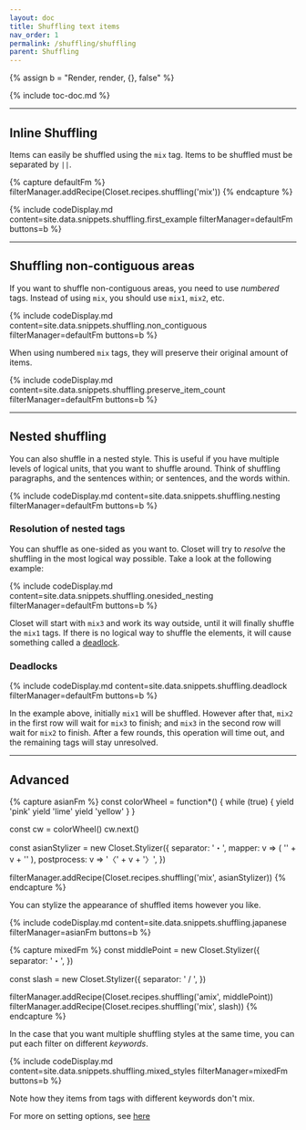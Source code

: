 ```yaml
---
layout: doc
title: Shuffling text items
nav_order: 1
permalink: /shuffling/shuffling
parent: Shuffling
---
```


{% assign b = "Render, render, {}, false" %}

{% include toc-doc.md %}

---

## Inline Shuffling

Items can easily be shuffled using the `mix` tag.
Items to be shuffled must be separated by `||`.

{% capture defaultFm %}
filterManager.addRecipe(Closet.recipes.shuffling('mix'))
{% endcapture %}

{% include codeDisplay.md content=site.data.snippets.shuffling.first_example filterManager=defaultFm buttons=b %}

---

## Shuffling non-contiguous areas

If you want to shuffle non-contiguous areas, you need to use _numbered_ tags.
Instead of using `mix`, you should use `mix1`, `mix2`, etc.

{% include codeDisplay.md content=site.data.snippets.shuffling.non_contiguous filterManager=defaultFm buttons=b %}

When using numbered `mix` tags, they will preserve their original amount of items.

{% include codeDisplay.md content=site.data.snippets.shuffling.preserve_item_count filterManager=defaultFm buttons=b %}

---

## Nested shuffling

You can also shuffle in a nested style.
This is useful if you have multiple levels of logical units, that you want to shuffle around.
Think of shuffling paragraphs, and the sentences within; or sentences, and the words within.

{% include codeDisplay.md content=site.data.snippets.shuffling.nesting filterManager=defaultFm buttons=b %}

### Resolution of nested tags

You can shuffle as one-sided as you want to.
Closet will try to _resolve_ the shuffling in the most logical way possible.
Take a look at the following example:

{% include codeDisplay.md content=site.data.snippets.shuffling.onesided_nesting filterManager=defaultFm buttons=b %}

Closet will start with `mix3` and work its way outside, until it will finally shuffle the `mix1` tags.
If there is no logical way to shuffle the elements, it will cause something called a [deadlock](https://en.wikipedia.org/wiki/Deadlock).

### Deadlocks

{% include codeDisplay.md content=site.data.snippets.shuffling.deadlock filterManager=defaultFm buttons=b %}

In the example above, initially `mix1` will be shuffled.
However after that, `mix2` in the first row will wait for `mix3` to finish; and `mix3` in the second row will wait for `mix2` to finish.
After a few rounds, this operation will time out, and the remaining tags will stay unresolved.

---

## Advanced

{% capture asianFm %}
const colorWheel = function*() {
  while (true) {
    yield 'pink'
    yield 'lime'
    yield 'yellow'
  }
}

const cw = colorWheel()
cw.next()

const asianStylizer = new Closet.Stylizer({
  separator: '・',
  mapper: v => (
    '<span style="color: ' + cw.next().value + ';">' +
    v +
    '</span>'
  ),
  postprocess: v => '〈' + v + '〉',
})

filterManager.addRecipe(Closet.recipes.shuffling('mix', asianStylizer))
{% endcapture %}

You can stylize the appearance of shuffled items however you like.

{% include codeDisplay.md content=site.data.snippets.shuffling.japanese filterManager=asianFm buttons=b %}

{% capture mixedFm %}
const middlePoint = new Closet.Stylizer({
  separator: '・',
})

const slash = new Closet.Stylizer({
  separator: ' / ',
})

filterManager.addRecipe(Closet.recipes.shuffling('amix', middlePoint))
filterManager.addRecipe(Closet.recipes.shuffling('mix', slash))
{% endcapture %}

In the case that you want multiple shuffling styles at the same time, you can put each filter on different _keywords_.

{% include codeDisplay.md content=site.data.snippets.shuffling.mixed_styles filterManager=mixedFm buttons=b %}

Note how they items from tags with different keywords don't mix.

For more on setting options, see [here](TODO)
